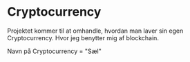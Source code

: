 # Cryptocurrency
 
Projektet kommer til at omhandle, hvordan man laver sin egen Cryptocurrency. Hvor jeg benytter mig af blockchain.

Navn på Cryptocurrency = "Sæl"